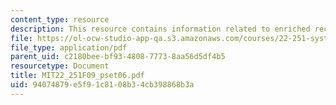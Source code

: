 ```yaml
---
content_type: resource
description: This resource contains information related to enriched recycle uranium.
file: https://ol-ocw-studio-app-qa.s3.amazonaws.com/courses/22-251-systems-analysis-of-the-nuclear-fuel-cycle-fall-2009/94074879e5f91c8108b34cb398868b3a_MIT22_251F09_pset06.pdf
file_type: application/pdf
parent_uid: c2180bee-bf93-4808-7773-8aa56d5df4b5
resourcetype: Document
title: MIT22_251F09_pset06.pdf
uid: 94074879-e5f9-1c81-08b3-4cb398868b3a
---
```

